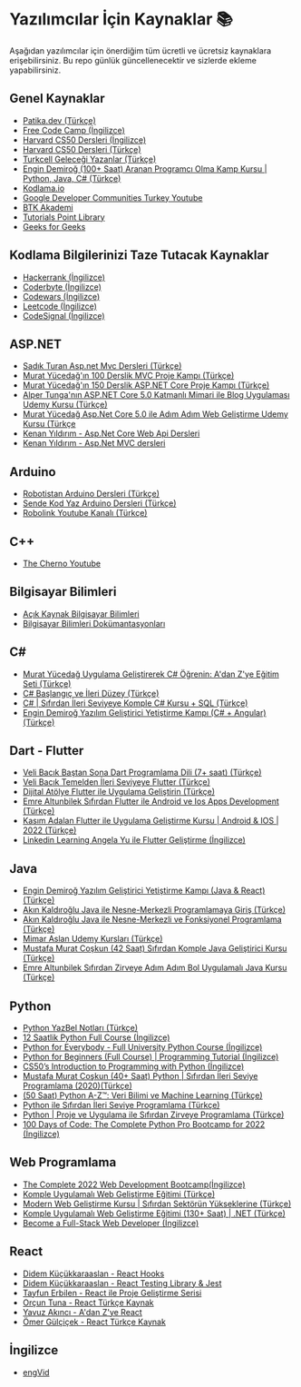 # Yazılımcılar İçin Kaynaklar 📚

Aşağıdan yazılımcılar için önerdiğim tüm ücretli ve ücretsiz kaynaklara erişebilirsiniz. Bu repo günlük güncellenecektir ve sizlerde ekleme yapabilirsiniz.

## Genel Kaynaklar

- [Patika.dev (Türkçe)](https://www.patika.dev/tr)
- [Free Code Camp (İngilizce)](https://www.freecodecamp.org)
- [Harvard CS50 Dersleri (İngilizce)](https://cs50.harvard.edu/x/2022/)
- [Harvard CS50 Dersleri (Türkçe)](https://courses.kodluyoruz.org)
- [Turkcell Geleceği Yazanlar (Türkçe)](https://gelecegiyazanlar.turkcell.com.tr)
- [Engin Demiroğ (100+ Saat) Aranan Programcı Olma Kamp Kursu | Python, Java, C# (Türkçe)](https://www.udemy.com/course/programcilik-kursu/)
- [Kodlama.io](https://kodlama.io/)
- [Google Developer Communities Turkey Youtube](https://www.youtube.com/c/GoogleDevelopersTurkey/videos)
- [BTK Akademi](https://www.btkakademi.gov.tr/portal)
- [Tutorials Point Library](https://www.tutorialspoint.com/tutorialslibrary.htm)
- [Geeks for Geeks](https://www.geeksforgeeks.org/)

## Kodlama Bilgilerinizi Taze Tutacak Kaynaklar

- [Hackerrank (İngilizce)](https://www.hackerrank.com)
- [Coderbyte (İngilizce)](https://coderbyte.com)
- [Codewars (İngilizce)](https://www.codewars.com)
- [Leetcode (İngilizce)](https://leetcode.com/)
- [CodeSignal (İngilizce)](https://codesignal.com)

## ASP.NET

- [Sadık Turan Asp.net Mvc Dersleri (Türkçe)](https://youtube.com/playlist?list=PLXuv2PShkuHx8VavFvqVGWZ4HjQFgf5wo)
- [Murat Yücedağ'ın 100 Derslik MVC Proje Kampı (Türkçe)](https://youtube.com/playlist?list=PLKnjBHu2xXNNQJehhCg--CzQQMHXTsFAb)
- [Murat Yücedağ'ın 150 Derslik ASP.NET Core Proje Kampı (Türkçe)](https://youtube.com/playlist?list=PLKnjBHu2xXNNkinaVhPqPZG0ubaLN63ci)
- [Alper Tunga'nın ASP.NET Core 5.0 Katmanlı Mimari ile Blog Uygulaması Udemy Kursu (Türkçe)](https://www.udemy.com/course/net5aspnetcore5blog/)
- [Murat Yücedağ Asp.Net Core 5.0 ile Adım Adım Web Geliştirme Udemy Kursu (Türkçe](https://www.udemy.com/course/aspnet-core-5-ile-adim-adim-web-gelistirme/)
- [Kenan Yıldırım - Asp.Net Core Web Api Dersleri](https://www.youtube.com/playlist?list=PLpiXyP9d3U1q251izX5xLHctZEmb8REr_)
- [Kenan Yıldırım - Asp.Net MVC dersleri](https://www.youtube.com/playlist?list=PLpiXyP9d3U1pUCEi8-S2pXzQchNuqJ3Kp)

## Arduino

- [Robotistan Arduino Dersleri (Türkçe)](https://youtube.com/playlist?list=PLDRcccSktQd5mfXDtGv975V77RCrW6H7U)
- [Sende Kod Yaz Arduino Dersleri (Türkçe)](https://youtube.com/playlist?list=PLSuhOGv534vS1MNrvdFhBovGIbofssf9r)
- [Robolink Youtube Kanalı (Türkçe)](https://www.youtube.com/c/RobolinkTeknoloji)

## C++

- [The Cherno Youtube](https://www.youtube.com/playlist?list=PLlrATfBNZ98dudnM48yfGUldqGD0S4FFb)

## Bilgisayar Bilimleri

- [Açık Kaynak Bilgisayar Bilimleri](https://github.com/huseyingulsin/Acik-Kaynak-Bilgisayar-Bilimleri)
- [Bilgisayar Bilimleri Dokümantasyonları](https://t.me/computersciencelab)

## C\#

- [Murat Yücedağ Uygulama Geliştirerek C# Öğrenin: A'dan Z'ye Eğitim Seti (Türkçe)](https://www.udemy.com/course/sifirdan-ileri-seviye-csharp-programlama/)
- [C# Başlangıç ve İleri Düzey (Türkçe)](https://www.udemy.com/course/c-baslangc-ve-ileri-duzey/)
- [C# | Sıfırdan İleri Seviyeye Komple C# Kursu + SQL (Türkçe)](https://www.udemy.com/course/sfrdan-ileri-seviyeye-komple-c-kursu-sql/)
- [Engin Demiroğ Yazılım Geliştirici Yetiştirme Kampı (C# + Angular)(Türkçe)](https://www.kodlama.io/p/yazilim-gelistirici-yetistirme-kampi)

## Dart - Flutter

- [Veli Bacık Baştan Sona Dart Programlama Dili (7+ saat) (Türkçe)](https://www.youtube.com/watch?v=H6NJHb5BJyE&list=PL1k5oWAuBhgWZXjn_8edm-p_LkQzvQake)
- [Veli Bacık Temelden İleri Seviyeye Flutter (Türkçe)](https://youtube.com/playlist?list=PL1k5oWAuBhgXdw1BbxVGxxWRmkGB1C11l)
- [Dijital Atölye Flutter ile Uygulama Geliştirin (Türkçe)](https://learndigital.withgoogle.com/dijitalatolye/course/develop-app-flutter)
- [Emre Altunbilek Sıfırdan Flutter ile Android ve Ios Apps Development (Türkçe)](https://www.udemy.com/course/sifirdan-flutter-ile-android-ve-ios-apps-development/)
- [Kasım Adalan Flutter ile Uygulama Geliştirme Kursu | Android & IOS | 2022
(Türkçe)](https://www.udemy.com/course/flutter-ile-uygulama-gelistirme-kursu-android-ios/)
- [Linkedin Learning Angela Yu ile Flutter Geliştirme (İngilizce)](https://www.linkedin.com/learning/instructors/angela-yu?u=104071146)

## Java

- [Engin Demiroğ Yazılım Geliştirici Yetiştirme Kampı (Java & React) (Türkçe)](https://www.kodlama.io/p/yazilim-gelistirici-yetistirme-kampi2)
- [Akın Kaldıroğlu Java ile Nesne-Merkezli Programlamaya Giriş (Türkçe)](https://www.udemy.com/course/java-ile-nesne-merkezli-programlamaya-giris/)
- [Akın Kaldıroğlu Java ile Nesne-Merkezli ve Fonksiyonel Programlama (Türkçe)](https://www.udemy.com/course/java-ile-nesne-merkezli-ve-fonksiyonel-programlama/)
- [Mimar Aslan Udemy Kursları (Türkçe)](https://www.udemy.com/user/mimaraslan/)
- [Mustafa Murat Coşkun (42 Saat) Sıfırdan Komple Java Geliştirici Kursu
 (Türkçe)](https://www.udemy.com/course/sifirdan-ileri-seviyeye-komple-java-gelistirici-kursu/)
- [Emre Altunbilek Sıfırdan Zirveye Adım Adım Bol Uygulamalı Java Kursu  (Türkçe)](https://www.udemy.com/course/sifirdan-zirveye-adim-adim-bol-uygulamali-java-kursu/)

## Python

- [Python YazBel Notları (Türkçe)](https://python-istihza.yazbel.com)
- [12 Saatlik Python Full Course (İngilizce)](https://www.youtube.com/watch?v=XKHEtdqhLK8&t=62s)
- [Python for Everybody - Full University Python Course (İngilizce)](https://www.youtube.com/watch?v=8DvywoWv6fI&t=43889s)
- [Python for Beginners (Full Course) | Programming Tutorial (İngilizce)](https://youtube.com/playlist?list=PLsyeobzWxl7poL9JTVyndKe62ieoN-MZ3)
- [CS50’s Introduction to Programming with Python (İngilizce)](https://cs50.harvard.edu/python/2022/)
- [Mustafa Murat Coşkun (40+ Saat) Python | Sıfırdan İleri Seviye Programlama (2020)(Türkçe)](https://www.udemy.com/course/sifirdan-ileri-seviyeye-python/)
- [(50 Saat) Python A-Z™: Veri Bilimi ve Machine Learning (Türkçe)](https://www.udemy.com/course/python-egitimi/)
- [Python ile Sıfırdan İleri Seviye Programlama (Türkçe)](https://www.udemy.com/course/python-dersleri/)
- [Python | Proje ve Uygulama ile Sıfırdan Zirveye Programlama
 (Türkçe)](https://www.udemy.com/course/python-proje-ve-uygulama-ile-sifirdan-zirveye-programlama/)
- [100 Days of Code: The Complete Python Pro Bootcamp for 2022 (İngilizce)](https://www.udemy.com/course/100-days-of-code/)

## Web Programlama

- [The Complete 2022 Web Development Bootcamp(İngilizce)](https://www.udemy.com/course/the-complete-web-development-bootcamp/)
- [Komple Uygulamalı Web Geliştirme Eğitimi (Türkçe)](https://www.udemy.com/course/komple-web-developer-kursu/)
- [Modern Web Geliştirme Kursu | Sıfırdan Sektörün Yükseklerine (Türkçe)](https://www.udemy.com/course/komple-sifirdan-web-gelistirme-kursu/)
- [Komple Uygulamalı Web Geliştirme Eğitimi (130+ Saat) | .NET (Türkçe)](https://www.udemy.com/course/komple-uygulamali-web-gelistirme-egitimi/)
- [Become a Full-Stack Web Developer (İngilizce)](https://www.linkedin.com/learning/paths/become-a-full-stack-web-developer?u=104071146)


## React
- [Didem Küçükkaraaslan - React Hooks](https://www.youtube.com/playlist?list=PLDq0IUpYONvRVJbqIrPDmA7Q1P0sKaCrK)
- [Didem Küçükkaraaslan - React Testing Library & Jest](https://www.youtube.com/playlist?list=PLDq0IUpYONvR4YnTlGpVnEdEdXnWERDpq)
- [Tayfun Erbilen - React ile Proje Geliştirme Serisi](https://www.youtube.com/playlist?list=PLfAfrKyDRWrGXWpnJdyC4yXIW6v-PcFu-)
- [Orçun Tuna - React Türkçe Kaynak](https://github.com/orcuntuna/react-turkce-kaynak/)
- [Yavuz Akıncı - A'dan Z'ye React](https://medium.com/kocsistem/a-dan-z-ye-react-facce30533d0)
- [Ömer Gülçiçek - React Türkçe Kaynak](https://omergulcicek.github.io/react/)


## İngilizce
- [engVid](https://www.engvid.com/)

